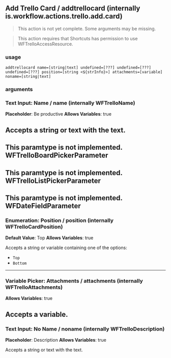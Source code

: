 
## Add Trello Card / addtrellocard (internally is.workflow.actions.trello.add.card)

> This action is not yet complete. Some arguments may be missing.


> This action requires that Shortcuts has permission to use WFTrelloAccessResource.

### usage
`addtrellocard name=[string|text] undefined=[???] undefined=[???] undefined=[???] position=[string <${strInfo}>] attachments=[variable] noname=[string|text]`

### arguments
### Text Input: Name / name (internally WFTrelloName)
**Placeholder**: Be productive
**Allows Variables**: true


Accepts a string 
or text
with the text.
---
This paramtype is not implemented. WFTrelloBoardPickerParameter
---
This paramtype is not implemented. WFTrelloListPickerParameter
---
This paramtype is not implemented. WFDateFieldParameter
---
### Enumeration: Position / position (internally WFTrelloCardPosition)
**Default Value**: Top
**Allows Variables**: true


Accepts a string 
or variable
containing one of the options:

- `Top`
- `Bottom`
---
### Variable Picker: Attachments / attachments (internally WFTrelloAttachments)
**Allows Variables**: true


Accepts a variable.
---
### Text Input: No Name / noname (internally WFTrelloDescription)
**Placeholder**: Description
**Allows Variables**: true


Accepts a string 
or text
with the text.
